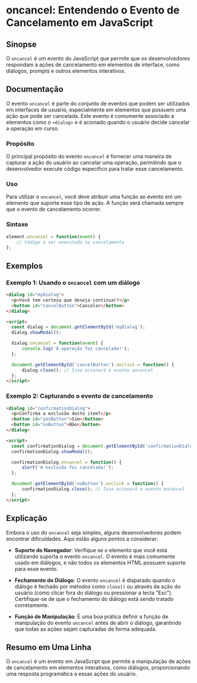 <!--
Meta Description: # oncancel: Entendendo o Evento de Cancelamento em JavaScript ## Sinopse O `oncancel` é um evento do JavaScript que permite que os desenvolvedores res...
Meta Keywords: oncancel, evento, que, dialog, cancelamento
-->

# oncancel: Entendendo o Evento de Cancelamento em JavaScript

## Sinopse
O `oncancel` é um evento do JavaScript que permite que os desenvolvedores respondam a ações de cancelamento em elementos de interface, como diálogos, prompts e outros elementos interativos.

## Documentação
O evento `oncancel` é parte do conjunto de eventos que podem ser utilizados em interfaces de usuário, especialmente em elementos que possuem uma ação que pode ser cancelada. Este evento é comumente associado a elementos como o `<dialog>` e é acionado quando o usuário decide cancelar a operação em curso.

### Propósito
O principal propósito do evento `oncancel` é fornecer uma maneira de capturar a ação do usuário ao cancelar uma operação, permitindo que o desenvolvedor execute código específico para tratar esse cancelamento.

### Uso
Para utilizar o `oncancel`, você deve atribuir uma função ao evento em um elemento que suporte esse tipo de ação. A função será chamada sempre que o evento de cancelamento ocorrer.

### Sintaxe
```javascript
element.oncancel = function(event) {
    // Código a ser executado no cancelamento
};
```

## Exemplos
### Exemplo 1: Usando o `oncancel` com um diálogo
```html
<dialog id="myDialog">
  <p>Você tem certeza que deseja continuar?</p>
  <button id="cancelButton">Cancelar</button>
</dialog>

<script>
  const dialog = document.getElementById('myDialog');
  dialog.showModal();

  dialog.oncancel = function(event) {
      console.log('A operação foi cancelada!');
  };

  document.getElementById('cancelButton').onclick = function() {
      dialog.close(); // Isso acionará o evento oncancel
  };
</script>
```

### Exemplo 2: Capturando o evento de cancelamento
```html
<dialog id="confirmationDialog">
  <p>Confirma a exclusão deste item?</p>
  <button id="yesButton">Sim</button>
  <button id="noButton">Não</button>
</dialog>

<script>
  const confirmationDialog = document.getElementById('confirmationDialog');
  confirmationDialog.showModal();

  confirmationDialog.oncancel = function() {
      alert('A exclusão foi cancelada!');
  };

  document.getElementById('noButton').onclick = function() {
      confirmationDialog.close(); // Isso acionará o evento oncancel
  };
</script>
```

## Explicação
Embora o uso do `oncancel` seja simples, alguns desenvolvedores podem encontrar dificuldades. Aqui estão alguns pontos a considerar:

- **Suporte do Navegador**: Verifique se o elemento que você está utilizando suporta o evento `oncancel`. O evento é mais comumente usado em diálogos, e não todos os elementos HTML possuem suporte para esse evento.
  
- **Fechamento do Diálogo**: O evento `oncancel` é disparado quando o diálogo é fechado por métodos como `close()` ou através da ação do usuário (como clicar fora do diálogo ou pressionar a tecla "Esc"). Certifique-se de que o fechamento do diálogo está sendo tratado corretamente.

- **Função de Manipulação**: É uma boa prática definir a função de manipulação do evento `oncancel` antes de abrir o diálogo, garantindo que todas as ações sejam capturadas de forma adequada.

## Resumo em Uma Linha
O `oncancel` é um evento em JavaScript que permite a manipulação de ações de cancelamento em elementos interativos, como diálogos, proporcionando uma resposta programática a essas ações do usuário.